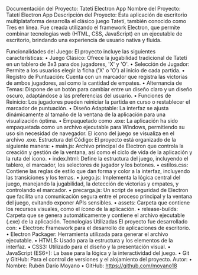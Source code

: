 Documentación del Proyecto: Tatetí Electron App
Nombre del Proyecto: 
Tatetí Electron App
Descripción del Proyecto: Esta aplicación de escritorio multiplataforma desarrolla el clásico juego Tatetí, también conocido como Tres en línea. Fue creada utilizando el framework Electron, que permite combinar tecnologías web (HTML, CSS, JavaScript) en un ejecutable de escritorio, brindando una experiencia de usuario nativa y fluida.
 
Funcionalidades del Juego: El proyecto incluye las siguientes características:
•	Juego Clásico: Ofrece la jugabilidad tradicional de Tatetí en un tablero de 3x3 para dos jugadores, 'X' y 'O'.
•	Selección de Jugador: Permite a los usuarios elegir la ficha ('X' o 'O') al inicio de cada partida.
•	Registro de Puntuación: Cuenta con un marcador que registra las victorias de ambos jugadores, así como la cantidad de empates.
•	Alternancia de Temas: Dispone de un botón para cambiar entre un diseño claro y un diseño oscuro, adaptándose a las preferencias del usuario.
•	Funciones de Reinicio: Los jugadores pueden reiniciar la partida en curso o restablecer el marcador de puntuación.
•	Diseño Adaptable: La interfaz se ajusta dinámicamente al tamaño de la ventana de la aplicación para una visualización óptima.
•	Empaquetado como .exe: La aplicación ha sido empaquetada como un archivo ejecutable para Windows, permitiendo su uso sin necesidad de navegador. El ícono del juego se visualiza en el archivo .exe.
Estructura del Código: El proyecto está organizado de la siguiente manera:
•	main.js: Archivo principal de Electron que controla la creación y gestión de la ventana, así como el ciclo de vida de la aplicación y la ruta del ícono.
•	index.html: Define la estructura del juego, incluyendo el tablero, el marcador, los selectores de jugador y los botones.
•	estilos.css: Contiene las reglas de estilo que dan forma y color a la interfaz, incluyendo las transiciones y los temas.
•	juego.js: Implementa la lógica central del juego, manejando la jugabilidad, la detección de victorias y empates, y controlando el marcador.
•	precarga.js: Un script de seguridad de Electron que facilita una comunicación segura entre el proceso principal y la ventana del juego, evitando exponer APIs sensibles.
•	assets: Carpeta que contiene los recursos visuales, como el ícono de la aplicación.
•	release-builds: Carpeta que se genera automáticamente y contiene el archivo ejecutable (.exe) de la aplicación.
Tecnologías Utilizadas El proyecto fue desarrollado con:
•	Electron: Framework para el desarrollo de aplicaciones de escritorio.
•	Electron Packager: Herramienta utilizada para generar el archivo ejecutable.
•	HTML5: Usado para la estructura y los elementos de la interfaz.
•	CSS3: Utilizado para el diseño y la presentación visual.
•	JavaScript (ES6+): La base para la lógica y la interactividad del juego.
•	Git y GitHub: Para el control de versiones y el alojamiento del proyecto.
Autor:
•	Nombre: Rubén Darío Moyano
•	GitHub: https://github.com/moyano18

